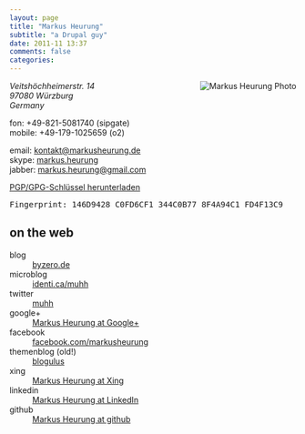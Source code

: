 ```yaml
---
layout: page
title: "Markus Heurung"
subtitle: "a Drupal guy"
date: 2011-11 13:37
comments: false
categories: 
---
```


<div class="vcard">
<img src="http://www.gravatar.com/avatar/f3a754cead3d10f1dba87e5fb3412e1d.png" alt="Markus Heurung Photo" class="photo" style="float: right;" />

<p><address class="adr">
  <span class="street-address">Veitshöchheimerstr. 14</span><br />
  <span class="postal-code">97080</span> <span class="locality">Würzburg</span><br />
  <span class="country-name">Germany</span>
</address>
</p>
<p>
  <span class="tel"><span class="type">fon</span>: <span class="value">+49-821-5081740</span> (sipgate)</span><br />
  <span class="tel"><span class="type">mobile</span>: <span class="value">+49-179-1025659</span> (o2)</span>
</p>
<p>
email: <a href="mailto:kontakt@markusheurung.de" class="email">kontakt@markusheurung.de</a><br />
skype: <a href="skype:markus.heurung" class="url">markus.heurung</a><br />
jabber: <a href="xmpp:markus.heurung@gmail.com" class="url">markus.heurung@gmail.com</a>
</p>
<p>
<a href="/files/MarkusHeurung_0xFD4F13C9_pub.asc">PGP/GPG-Schlüssel herunterladen</a><br />
<pre class="fingerprint">Fingerprint: 146D9428 C0FD6CF1 344C0B77 8F4A94C1 FD4F13C9</pre>
</p>
</div>

<h2>on the web</h2>

<dl>
<dt>blog</dt><dd><a href="http://byzero.de" class="url" rel="me">byzero.de</a></dd>
<dt>microblog</dt><dd><a href="http://identi.ca/muhh" class="url" rel="me">identi.ca/muhh</a></dd>
<dt>twitter</dt><dd><a href="http://twitter.com/muhh" class="url" rel="me">muhh</a></dd>
<dt>google+</dt><dd><a href="https://plus.google.com/100432708315665332485" class="url" rel="me">Markus Heurung at Google+</a></dd>
<dt>facebook</dt><dd><a href="http://facebook.com/markusheurung" class="url" rel="me">facebook.com/markusheurung</a></dd>
<dt>themenblog (old!)</dt><dd><a href="http://blogulus.de" class="url" rel="me">blogulus</a></dd>
<dt>xing</dt><dd><a href="https://xing.com/profile/Markus_Heurung" class="url" rel="me">Markus Heurung at Xing</a></dd>
<dt>linkedin</dt><dd><a href="http://de.linkedin.com/in/markusheurung" class="url" rel="me">Markus Heurung at LinkedIn</a></dd>
<dt>github</dt><dd><a href="http://github.com/muhh" class="url" rel="me">Markus Heurung at github</a></dd>
</dl>